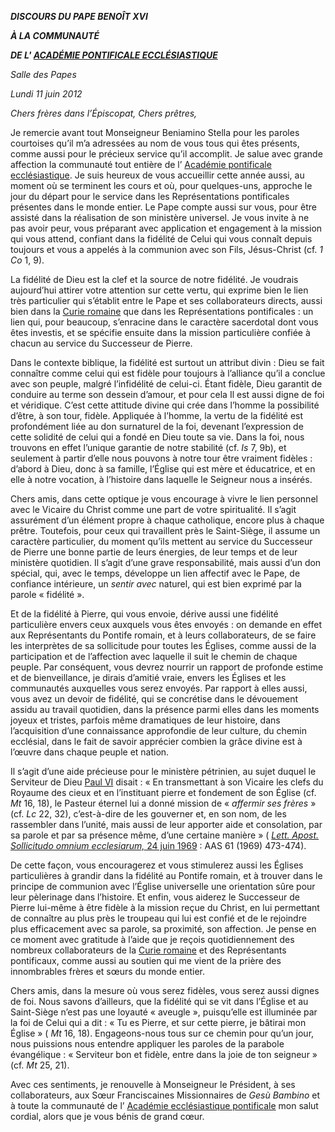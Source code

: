 ***DISCOURS DU PAPE BENOÎT XVI***

***À LA COMMUNAUTÉ***

***DE L' [ACADÉMIE PONTIFICALE ECCLÉSIASTIQUE](http://www.vatican.va/roman_curia/pontifical_academies/acdeccles/index_fr.htm)***

*Salle des Papes*

*Lundi 11 juin 2012*

*Chers frères dans l’Épiscopat,* *Chers prêtres,*

Je remercie avant tout Monseigneur Beniamino Stella pour les paroles courtoises qu’il m’a adressées au nom de vous tous qui êtes présents, comme aussi pour le précieux service qu’il accomplit. Je salue avec grande affection la communauté tout entière de l’ [Académie pontificale ecclésiastique](http://www.vatican.va/roman_curia/pontifical_academies/acdeccles/index_fr.htm). Je suis heureux de vous accueillir cette année aussi, au moment où se terminent les cours et où, pour quelques-uns, approche le jour du départ pour le service dans les Représentations pontificales présentes dans le monde entier. Le Pape compte aussi sur vous, pour être assisté dans la réalisation de son ministère universel. Je vous invite à ne pas avoir peur, vous préparant avec application et engagement à la mission qui vous attend, confiant dans la fidélité de Celui qui vous connaît depuis toujours et vous a appelés à la communion avec son Fils, Jésus-Christ (cf. *1 Co* 1, 9).

La fidélité de Dieu est la clef et la source de notre fidélité. Je voudrais aujourd’hui attirer votre attention sur cette vertu, qui exprime bien le lien très particulier qui s’établit entre le Pape et ses collaborateurs directs, aussi bien dans la [Curie romaine](http://www.vatican.va/roman_curia/index_fr.htm) que dans les Représentations pontificales : un lien qui, pour beaucoup, s’enracine dans le caractère sacerdotal dont vous êtes investis, et se spécifie ensuite dans la mission particulière confiée à chacun au service du Successeur de Pierre.

Dans le contexte biblique, la fidélité est surtout un attribut divin : Dieu se fait connaître comme celui qui est fidèle pour toujours à l’alliance qu’il a conclue avec son peuple, malgré l’infidélité de celui-ci. Étant fidèle, Dieu garantit de conduire au terme son dessein d’amour, et pour cela Il est aussi digne de foi et véridique. C’est cette attitude divine qui crée dans l’homme la possibilité d’être, à son tour, fidèle. Appliquée à l’homme, la vertu de la fidélité est profondément liée au don surnaturel de la foi, devenant l’expression de cette solidité de celui qui a fondé en Dieu toute sa vie. Dans la foi, nous trouvons en effet l’unique garantie de notre stabilité (cf. *Is* 7, 9b), et seulement à partir d’elle nous pouvons à notre tour être vraiment fidèles : d’abord à Dieu, donc à sa famille, l’Église qui est mère et éducatrice, et en elle à notre vocation, à l’histoire dans laquelle le Seigneur nous a insérés.

Chers amis, dans cette optique je vous encourage à vivre le lien personnel avec le Vicaire du Christ comme une part de votre spiritualité. Il s’agit assurément d’un élément propre à chaque catholique, encore plus à chaque prêtre. Toutefois, pour ceux qui travaillent près le Saint-Siège, il assume un caractère particulier, du moment qu’ils mettent au service du Successeur de Pierre une bonne partie de leurs énergies, de leur temps et de leur ministère quotidien. Il s’agit d’une grave responsabilité, mais aussi d’un don spécial, qui, avec le temps, développe un lien affectif avec le Pape, de confiance intérieure, un *sentir avec* naturel, qui est bien exprimé par la parole « fidélité ».

Et de la fidélité à Pierre, qui vous envoie, dérive aussi une fidélité particulière envers ceux auxquels vous êtes envoyés : on demande en effet aux Représentants du Pontife romain, et à leurs collaborateurs, de se faire les interprètes de sa sollicitude pour toutes les Églises, comme aussi de la participation et de l’affection avec laquelle il suit le chemin de chaque peuple. Par conséquent, vous devrez nourrir un rapport de profonde estime et de bienveillance, je dirais d’amitié vraie, envers les Églises et les communautés auxquelles vous serez envoyés. Par rapport à elles aussi, vous avez un devoir de fidélité, qui se concrétise dans le dévouement assidu au travail quotidien, dans la présence parmi elles dans les moments joyeux et tristes, parfois même dramatiques de leur histoire, dans l’acquisition d’une connaissance approfondie de leur culture, du chemin ecclésial, dans le fait de savoir apprécier combien la grâce divine est à l’œuvre dans chaque peuple et nation.

Il s’agit d’une aide précieuse pour le ministère pétrinien, au sujet duquel le Serviteur de Dieu [Paul VI](/content/paul-vi/fr.html) disait : « En transmettant à son Vicaire les clefs du Royaume des cieux et en l’instituant pierre et fondement de son Église (cf. *Mt* 16, 18), le Pasteur éternel lui a donné mission de « *affermir ses frères* » (cf. *Lc* 22, 32), c’est-à-dire de les gouverner et, en son nom, de les rassembler dans l’unité, mais aussi de leur apporter aide et consolation, par sa parole et par sa présence même, d’une certaine manière » ( [*Lett. Apost. Sollicitudo omnium ecclesiarum,* 24 juin 1969](/content/paul-vi/la/motu_proprio/documents/hf_p-vi_motu-proprio_19690624_sollicitudo-omnium-ecclesiarum.html) : AAS 61 (1969) 473-474).

De cette façon, vous encouragerez et vous stimulerez aussi les Églises particulières à grandir dans la fidélité au Pontife romain, et à trouver dans le principe de communion avec l’Église universelle une orientation sûre pour leur pèlerinage dans l’histoire. Et enfin, vous aiderez le Successeur de Pierre lui-même à être fidèle à la mission reçue du Christ, en lui permettant de connaître au plus près le troupeau qui lui est confié et de le rejoindre plus efficacement avec sa parole, sa proximité, son affection. Je pense en ce moment avec gratitude à l’aide que je reçois quotidiennement des nombreux collaborateurs de la [Curie romaine](http://www.vatican.va/roman_curia/index_fr.htm) et des Représentants pontificaux, comme aussi au soutien qui me vient de la prière des innombrables frères et sœurs du monde entier.

Chers amis, dans la mesure où vous serez fidèles, vous serez aussi dignes de foi. Nous savons d’ailleurs, que la fidélité qui se vit dans l’Église et au Saint-Siège n’est pas une loyauté « aveugle », puisqu’elle est illuminée par la foi de Celui qui a dit : « Tu es Pierre, et sur cette pierre, je bâtirai mon Église » ( *Mt* 16, 18). Engageons-nous tous sur ce chemin pour qu’un jour, nous puissions nous entendre appliquer les paroles de la parabole évangélique : « Serviteur bon et fidèle, entre dans la joie de ton seigneur » (cf. *Mt* 25, 21).

Avec ces sentiments, je renouvelle à Monseigneur le Président, à ses collaborateurs, aux Sœur Franciscaines Missionnaires de *Gesù Bambino* et à toute la communauté de l’ [Académie ecclésiastique pontificale](http://www.vatican.va/roman_curia/pontifical_academies/acdeccles/index_fr.htm) mon salut cordial, alors que je vous bénis de grand cœur.